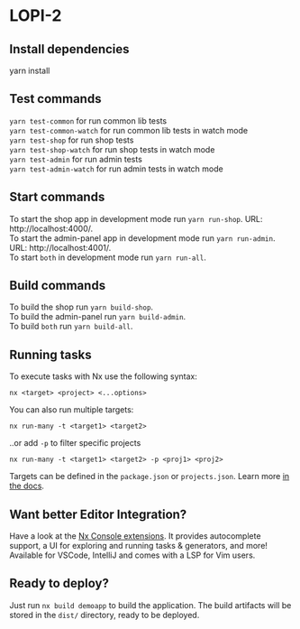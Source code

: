 # LOPI-2

## Install dependencies

yarn install

## Test commands

`yarn test-common` for run common lib tests<br>
`yarn test-common-watch` for run common lib tests in watch mode<br>
`yarn test-shop` for run shop tests<br>
`yarn test-shop-watch` for run shop tests in watch mode<br>
`yarn test-admin` for run admin tests<br>
`yarn test-admin-watch` for run admin tests in watch mode<br>

## Start commands

To start the shop app in development mode run `yarn run-shop`. URL: http://localhost:4000/. </br>
To start the admin-panel app in development mode run `yarn run-admin`. URL: http://localhost:4001/. </br>
To start `both` in development mode run `yarn run-all`.

## Build commands

To build the shop run `yarn build-shop`. </br>
To build the admin-panel run `yarn build-admin`. </br>
To build `both` run `yarn build-all`.

## Running tasks

To execute tasks with Nx use the following syntax:

```
nx <target> <project> <...options>
```

You can also run multiple targets:

```
nx run-many -t <target1> <target2>
```

..or add `-p` to filter specific projects

```
nx run-many -t <target1> <target2> -p <proj1> <proj2>
```

Targets can be defined in the `package.json` or `projects.json`. Learn more [in the docs](https://nx.dev/core-features/run-tasks).

## Want better Editor Integration?

Have a look at the [Nx Console extensions](https://nx.dev/nx-console). It provides autocomplete support, a UI for exploring and running tasks & generators, and more! Available for VSCode, IntelliJ and comes with a LSP for Vim users.

## Ready to deploy?

Just run `nx build demoapp` to build the application. The build artifacts will be stored in the `dist/` directory, ready to be deployed.
